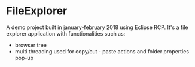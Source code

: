 # FileExplorer

A demo project built in january-february 2018 using Eclipse RCP.
It's a file explorer application with functionalities such as:
* browser tree
* multi threading used for copy/cut - paste actions and folder properties pop-up
